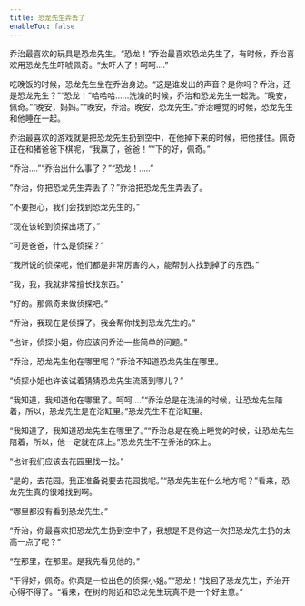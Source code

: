 ```yaml
---
title: 恐龙先生弄丢了
enableToc: false
---
```


乔治最喜欢的玩具是恐龙先生。“恐龙！”乔治最喜欢恐龙先生了，有时候，乔治喜欢用恐龙先生吓唬佩奇。“太吓人了！呵呵....”

吃晚饭的时候，恐龙先生坐在乔治身边。“这是谁发出的声音？是你吗？乔治，还是恐龙先生？”“恐龙！”哈哈哈......洗澡的时候，乔治和恐龙先生一起洗。“晚安，佩奇。”“晚安，妈妈。”“晚安，乔治。晚安，恐龙先生。”乔治睡觉的时候，恐龙先生和他睡在一起。

乔治最喜欢的游戏就是把恐龙先生扔到空中，在他掉下来的时候，把他接住。佩奇正在和猪爸爸下棋呢，“我赢了，爸爸！”“下的好，佩奇。”

“乔治....”“乔治出什么事了？”“恐龙！.....”

“乔治，你把恐龙先生弄丢了？”乔治把恐龙先生弄丢了。

“不要担心，我们会找到恐龙先生的。”

“现在该轮到侦探出场了。”

“可是爸爸，什么是侦探？”

“我所说的侦探呢，他们都是非常厉害的人，能帮别人找到掉了的东西。”

“我，我，我就非常擅长找东西。”

“好的。那佩奇来做侦探吧。”

“乔治，我现在是侦探了。我会帮你找到恐龙先生的。”

“也许，侦探小姐，你应该问乔治一些简单的问题。”

“乔治，恐龙先生他在哪里呢？”乔治不知道恐龙先生在哪里。

“侦探小姐也许该试着猜猜恐龙先生流落到哪儿？”

“我知道，我知道他在哪里了。呵呵....”“乔治总是在洗澡的时候，让恐龙先生陪着，所以，恐龙先生是在浴缸里。”恐龙先生不在浴缸里。

“我知道了，我知道恐龙先生在哪里了。”“乔治总是在晚上睡觉的时候，让恐龙先生陪着，所以，他一定就在床上。”恐龙先生不在乔治的床上。

“也许我们应该去花园里找一找。”

“是的，去花园。我正准备说要去花园找呢。”“恐龙先生在什么地方呢？”看来，恐龙先生真的很难找到啊。

“哪里都没有看到恐龙先生。”

“乔治，你最喜欢把恐龙先生扔到空中了，我想是不是你这一次把恐龙先生扔的太高一点了呢？”

“在那里，在那里。是我先看见他的。”

“干得好，佩奇。你真是一位出色的侦探小姐。”“恐龙！”找回了恐龙先生，乔治开心得不得了。“看来，在树的附近和恐龙先生玩真不是一个好主意。”